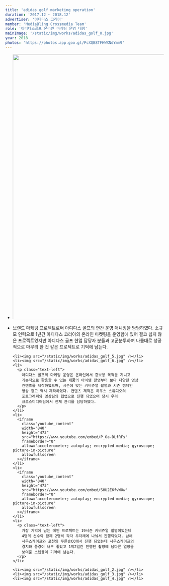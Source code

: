 ```yaml
---
title: 'adidas golf marketing operation'
duration: '2017.12 ~ 2018.12'
advertiser: '아디다스 코리아'
member: 'MediaBling Crossmedia Team'
role: '아디다스골프 온라인 마케팅 운영 대행'
mainImage: '/static/img/works/adidas_golf_0.jpg'
year: 2018
photos: 'https://photos.app.goo.gl/PcXQB8TFHWXNdYmm9'
---
```


<div class="img-container text-center mt-5">
  <ul>
    <li><img src="/static/img/works/adidas_golf_1.jpg" width="840" /></li>
    <li>
      <p class="text-left">
        브랜드 마케팅 프로젝트로써 아디다스 골프의 연간 운영 매니징을
        담당하였다. 소규모 인력으로 1년간 아디다스 코리아의 온라인
        마켓팅을 운영함에 있어 결코 쉽지 않은 프로젝트였지만 아디다스 골프
        현업 담당자 분들과 고군분투하며 나름대로 성공적으로 마무리 한 것
        같은 프로젝트로 기억에 남는다.
      </p>
    </li>

    <li><img src="/static/img/works/adidas_golf_5.jpg" /></li>
    <li><img src="/static/img/works/adidas_golf_6.jpg" /></li>
    <li>
      <p class="text-left">
        아디다스 골프의 마케팅 운영은 온라인에서 홍보용 목적을 지니고
        기본적으로 활용할 수 있는 제품의 아이템 촬영부터 보다 다양한 영상
        컨텐츠를 제작하였으며, 시즌에 맞는 키비쥬얼 촬영과 시즌 캠페인
        영상 광고 역시 제작하였다. 컨텐츠 제작은 하우스 스튜디오의
        포토그래퍼와 영상팀의 협업으로 진행 되었으며 당시 우리
        크로스미디어팀에서 전체 관리를 담당하였다.
      </p>
    </li>
    <li>
      <iframe
        class="youtube_content"
        width="840"
        height="473"
        src="https://www.youtube.com/embed/P_Oa-DLfRFs"
        frameborder="0"
        allow="accelerometer; autoplay; encrypted-media; gyroscope; picture-in-picture"
        allowfullscreen
      ></iframe>
    </li>
    <li>
      <iframe
        class="youtube_content"
        width="840"
        height="473"
        src="https://www.youtube.com/embed/SHU2E6fvWOw"
        frameborder="0"
        allow="accelerometer; autoplay; encrypted-media; gyroscope; picture-in-picture"
        allowfullscreen
      ></iframe>
    </li>
    <li>
      <p class="text-left">
        가장 기억에 남는 메인 프로젝트는 19시즌 키비쥬얼 촬영이었는데
        4명의 선수와 함께 2명씩 각각 두차례에 나눠서 진행되었다. 남해
        사우스케이프와 포천의 푸른솔CC에서 진행 되었는데 사우스케이프의
        경치와 풍경이 너무 좋았고 1박2일간 진행된 촬영에 남다른 열정을
        보여준 스텝들이 기억에 남는다.
      </p>
    </li>

    <li><img src="/static/img/works/adidas_golf_2.jpg" /></li>
    <li><img src="/static/img/works/adidas_golf_3.jpg" /></li>
    <li><img src="/static/img/works/adidas_golf_4.jpg" /></li>

  </ul>
</div>
